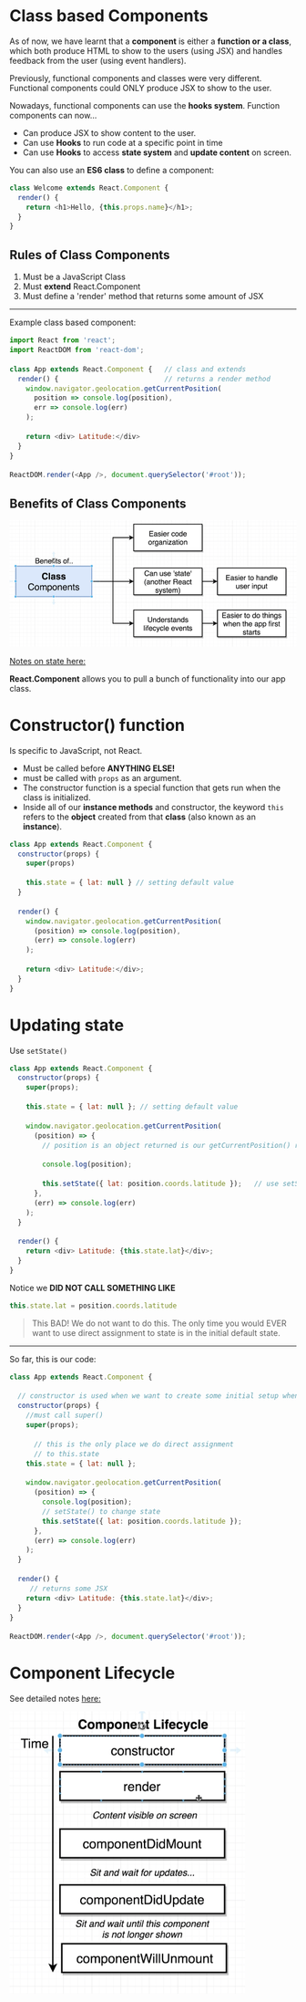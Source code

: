 # Class based Components

As of now, we have learnt that a **component** is either a **function or a class**, which both produce HTML to show to the users (using JSX) and handles feedback from the user (using event handlers).

Previously, functional components and classes were very different. Functional components could ONLY produce JSX to show to the user. 

Nowadays, functional components can use the **hooks system**.
Function components can now...
- Can produce JSX to show content to the user.
- Can use **Hooks** to run code at a specific point in time 
- Can use **Hooks** to access **state system** and **update content** on screen.

You can also use an **ES6 class** to define a component:

```js
class Welcome extends React.Component {
  render() {
    return <h1>Hello, {this.props.name}</h1>;
  }
}
```

## Rules of Class Components
1. Must be a JavaScript Class
2. Must **extend** React.Component
3. Must define a 'render' method that returns some amount of JSX
---
Example class based component:
```js
import React from 'react';
import ReactDOM from 'react-dom';

class App extends React.Component {   // class and extends
  render() {                          // returns a render method
    window.navigator.geolocation.getCurrentPosition(
      position => console.log(position),
      err => console.log(err)
    );

    return <div> Latitude:</div>    
  }
}

ReactDOM.render(<App />, document.querySelector('#root'));
```

## Benefits of Class Components

![](react-images/benefitsClass.png)

[Notes on state here:](https://github.com/Cwarcup/notes/blob/ef513cb3e99be669cb19d69202fb465019fe6bbb/root/react/react-notes/state.md)

**React.Component** allows you to pull a bunch of functionality into our app class. 

# Constructor() function

Is specific to JavaScript, not React. 
- Must be called before **ANYTHING ELSE!**
- must be called with `props` as an argument.
- The constructor function is a special function that gets run when the class is initialized. 
- Inside all of our **instance methods** and constructor, the keyword `this` refers to the **object** created from that **class** (also known as an **instance**).


```js
class App extends React.Component {
  constructor(props) {
    super(props)

    this.state = { lat: null } // setting default value
  }

  render() {
    window.navigator.geolocation.getCurrentPosition(
      (position) => console.log(position),
      (err) => console.log(err)
    );

    return <div> Latitude:</div>;
  }
}
```

# Updating state

Use `setState()`

```js
class App extends React.Component {
  constructor(props) {
    super(props);

    this.state = { lat: null }; // setting default value

    window.navigator.geolocation.getCurrentPosition(
      (position) => {
        // position is an object returned is our getCurrentPosition() runs sucessfully

        console.log(position);

        this.setState({ lat: position.coords.latitude });   // use setState() to update
      },
      (err) => console.log(err)
    );
  }

  render() {
    return <div> Latitude: {this.state.lat}</div>;
  }
}
```

Notice we **DID NOT CALL SOMETHING LIKE**
```js
this.state.lat = position.coords.latitude
```
> This BAD! We do not want to do this. 
> The only time you would EVER want to use direct assignment to state is in the initial default state.

---

So far, this is our code:
```js
class App extends React.Component {

  // constructor is used when we want to create some initial setup when our component is created. It is optional. 
  constructor(props) {
    //must call super()
    super(props);

      // this is the only place we do direct assignment
      // to this.state
    this.state = { lat: null }; 

    window.navigator.geolocation.getCurrentPosition(
      (position) => {
        console.log(position);
        // setState() to change state
        this.setState({ lat: position.coords.latitude });
      },
      (err) => console.log(err)
    );
  }

  render() {
     // returns some JSX
    return <div> Latitude: {this.state.lat}</div>;
  }
}

ReactDOM.render(<App />, document.querySelector('#root'));
```

# Component Lifecycle

See detailed notes [here:](https://github.com/Cwarcup/notes/blob/cd89eddc41fda81e02639090527e6ad1ab045306/root/react/react-notes/lifecycle-component.md#L21)

![Lifecycle](react-images/lifecycle2.png)

